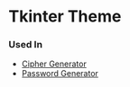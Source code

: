 # Tkinter Theme
### Used In
- [Cipher Generator](https://github.com/unavailable-name/Secret-Ciphers)
- [Password Generator](https://github.com/unavailable-name/Password-Generator)
